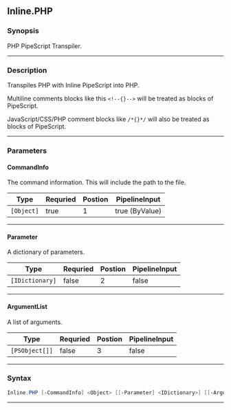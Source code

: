 
Inline.PHP
----------
### Synopsis
PHP PipeScript Transpiler.

---
### Description

Transpiles PHP with Inline PipeScript into PHP.

Multiline comments blocks like this ```<!--{}-->``` will be treated as blocks of PipeScript.

JavaScript/CSS/PHP comment blocks like ```/*{}*/``` will also be treated as blocks of PipeScript.

---
### Parameters
#### **CommandInfo**

The command information.  This will include the path to the file.



|Type          |Requried|Postion|PipelineInput |
|--------------|--------|-------|--------------|
|```[Object]```|true    |1      |true (ByValue)|
---
#### **Parameter**

A dictionary of parameters.



|Type               |Requried|Postion|PipelineInput|
|-------------------|--------|-------|-------------|
|```[IDictionary]```|false   |2      |false        |
---
#### **ArgumentList**

A list of arguments.



|Type              |Requried|Postion|PipelineInput|
|------------------|--------|-------|-------------|
|```[PSObject[]]```|false   |3      |false        |
---
### Syntax
```PowerShell
Inline.PHP [-CommandInfo] <Object> [[-Parameter] <IDictionary>] [[-ArgumentList] <PSObject[]>] [<CommonParameters>]
```
---


